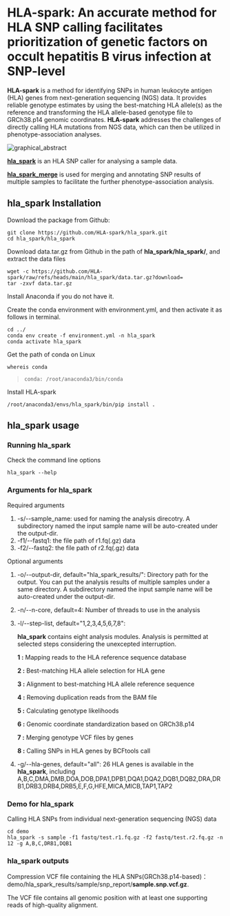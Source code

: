# HLA-spark: An accurate method for HLA SNP calling facilitates prioritization of genetic factors on occult hepatitis B virus infection at SNP-level


**HLA-spark** is a method for identifying SNPs in human leukocyte antigen (HLA) genes from next-generation sequencing (NGS) data. It provides reliable genotype estimates by using the best-matching HLA allele(s) as the reference and transforming the HLA allele-based genotype file to GRCh38.p14 genomic coordinates. **HLA-spark** addresses the challenges of directly calling HLA mutations from NGS data, which can then be utilized in phenotype-association analyses.

![graphical_abstract](https://github.com/user-attachments/assets/635530ed-bfb3-404c-a1e3-ba079ef1d3aa)

[**hla\_spark**](https://github.com/HLA-spark/hla_spark) is an HLA SNP caller for analysing a sample data. 

[**hla\_spark\_merge**](https://github.com/HLA-spark/hla_spark_merge) is used for merging and annotating SNP results of multiple samples to facilitate the further phenotype-association analysis.

## **hla\_spark** Installation


Download the package from Github:

    git clone https://github.com/HLA-spark/hla_spark.git
    cd hla_spark/hla_spark

Download data.tar.gz from Github in the path of **hla_spark/hla_spark/**, and extract the data files 

    wget -c https://github.com/HLA-spark/raw/refs/heads/main/hla_spark/data.tar.gz?download=
    tar -zxvf data.tar.gz

Install Anaconda if you do not have it.

Create the conda environment with environment.yml, and then activate it as follows in terminal.

    cd ../
    conda env create -f environment.yml -n hla_spark
    conda activate hla_spark

Get the path of conda on Linux

```
whereis conda

```

>     conda: /root/anaconda3/bin/conda

Install HLA-spark

    /root/anaconda3/envs/hla_spark/bin/pip install .

## **hla\_spark** usage&#x20;


### Running **hla\_spark**

Check the command line options

    hla_spark --help

### Arguments for **hla\_spark**

Required arguments

1.  \-s/--sample\_name: used for naming the analysis direcotry. A subdirectory named the input sample name will be auto-created under the output-dir.
2.  \-f1/--fastq1: the file path of r1.fq(.gz) data
3.  \-f2/--fastq2: the file path of r2.fq(.gz) data

Optional arguments

1.  \-o/--output-dir, default="hla\_spark\_results/": Directory path for the output. You can put the analysis results of multiple samples under a same directory. A subdirectory named the input sample name will be auto-created under the output-dir.
2.  \-n/--n-core, default=4: Number of threads to use in the analysis
3.  \-l/--step-list, default="1,2,3,4,5,6,7,8":&#x20;

    **hla\_spark** contains eight analysis modules. Analysis is permitted at selected steps considering the unexcepted interruption.

    **1 :** Mapping reads to the HLA reference sequence database&#x20;

    **2 :** Best-matching HLA allele selection for HLA gene&#x20;

    **3 :** Alignment to best-matching HLA allele reference sequence&#x20;

    **4 :** Removing duplication reads from the BAM file&#x20;

    **5 :** Calculating genotype likelihoods&#x20;

    **6 :** Genomic coordinate standardization based on GRCh38.p14&#x20;

    **7 :** Merging genotype VCF files by genes&#x20;

    **8 :** Calling SNPs in HLA genes by BCFtools call
4.  \-g/--hla-genes, default="all": 26 HLA genes is available in the **hla\_spark**, including A,B,C,DMA,DMB,DOA,DOB,DPA1,DPB1,DQA1,DQA2,DQB1,DQB2,DRA,DRB1,DRB3,DRB4,DRB5,E,F,G,HFE,MICA,MICB,TAP1,TAP2

### Demo for **hla\_spark**&#x20;

Calling HLA SNPs from individual next-generation sequencing (NGS) data

    cd demo
    hla_spark -s sample -f1 fastq/test.r1.fq.gz -f2 fastq/test.r2.fq.gz -n 12 -g A,B,C,DRB1,DQB1

### **hla\_spark** outputs

Compression VCF file containing the HLA SNPs(GRCh38.p14-based)： demo/hla_spark_results/sample/snp_report/**sample.snp.vcf.gz**.&#x20;

The VCF file contains all genomic position with at least one supporting reads of high-quality alignment. &#x20;

